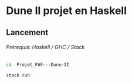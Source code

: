 # Dune II projet en Haskell
## Lancement
###### Prérequis: Haskell / GHC / Stack 
```bash
cd  Projet_PAF---Dune-II
```
```bash
stack run
```
